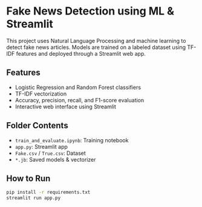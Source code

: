 # Fake News Detection using ML & Streamlit

This project uses Natural Language Processing and machine learning to detect fake news articles. Models are trained on a labeled dataset using TF-IDF features and deployed through a Streamlit web app.

## Features

- Logistic Regression and Random Forest classifiers
- TF-IDF vectorization
- Accuracy, precision, recall, and F1-score evaluation
- Interactive web interface using Streamlit

##  Folder Contents

- `train_and_evaluate.ipynb`: Training notebook
- `app.py`: Streamlit app
- `Fake.csv` / `True.csv`: Dataset
- `*.jb`: Saved models & vectorizer

##  How to Run

```bash
pip install -r requirements.txt
streamlit run app.py
